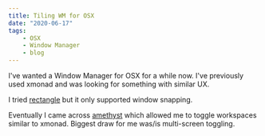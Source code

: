 ```yaml
---
title: Tiling WM for OSX
date: "2020-06-17"
tags:
    - OSX
    - Window Manager
    - blog
---
```


I've wanted a Window Manager for OSX for a while now. I've previously used xmonad and was looking for something with similar UX.

I tried [rectangle](https://github.com/rxhanson/Rectanglehttps://github.com/rxhanson/Rectangle) but it only supported window snapping.

Eventually I came across [amethyst](https://github.com/ianyh/Amethyst) which allowed me to toggle workspaces similar to xmonad. Biggest draw for me was/is multi-screen toggling.
